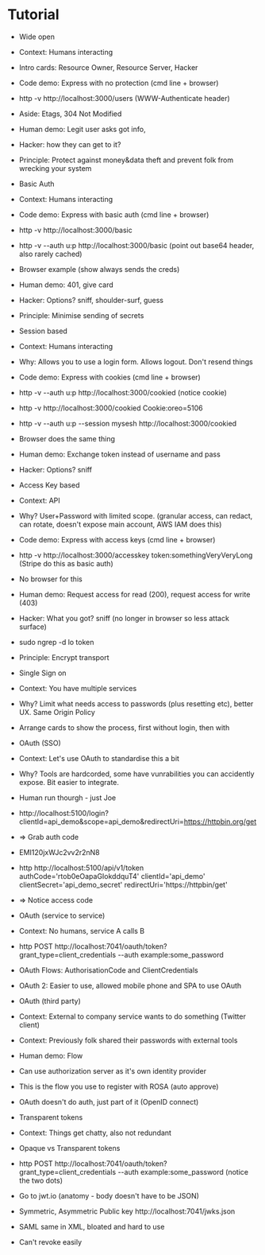 # Tutorial

* Wide open
 * Context: Humans interacting 
 * Intro cards: Resource Owner, Resource Server, Hacker
 * Code demo: Express with no protection (cmd line + browser)
 * http -v http://localhost:3000/users (WWW-Authenticate header)
 * Aside: Etags, 304 Not Modified
 * Human demo: Legit user asks got info, 
 * Hacker: how they can get to it?
 * Principle: Protect against money&data theft and prevent folk from wrecking your system

* Basic Auth
 * Context: Humans interacting
 * Code demo: Express with basic auth (cmd line + browser)
 * http -v http://localhost:3000/basic
 * http -v --auth u:p http://localhost:3000/basic (point out base64 header, also rarely cached)
 * Browser example (show always sends the creds)
 * Human demo: 401, give card
 * Hacker: Options? sniff, shoulder-surf, guess
 * Principle: Minimise sending of secrets

* Session based
 * Context: Humans interacting
 * Why: Allows you to use a login form. Allows logout. Don't resend things 
 * Code demo: Express with cookies (cmd line + browser)
 * http -v --auth u:p http://localhost:3000/cookied (notice cookie)
 * http -v http://localhost:3000/cookied Cookie:oreo=5106
 * http -v --auth u:p --session mysesh http://localhost:3000/cookied
 * Browser does the same thing
 * Human demo: Exchange token instead of username and pass
 * Hacker: Options? sniff

* Access Key based
 * Context: API 
 * Why? User+Password with limited scope. (granular access, can redact, can rotate, doesn't expose main account, AWS IAM does this)
 * Code demo: Express with access keys (cmd line + browser)
 * http -v http://localhost:3000/accesskey token:somethingVeryVeryLong (Stripe do this as basic auth)
 * No browser for this
 * Human demo: Request access for read (200), request access for write (403)
 * Hacker: What you got? sniff (no longer in browser so less attack surface)
 * sudo ngrep -d lo token
 * Principle: Encrypt transport

* Single Sign on
 * Context: You have multiple services
 * Why? Limit what needs access to passwords (plus resetting etc), better UX. Same Origin Policy
 * Arrange cards to show the process, first without login, then with 

* OAuth (SSO)
 * Context: Let's use OAuth to standardise this a bit
 * Why? Tools are hardcorded, some have vunrabilities you can accidently expose. Bit easier to integrate.
 * Human run thourgh - just Joe
 * http://localhost:5100/login?clientId=api_demo&scope=api_demo&redirectUri=https://httpbin.org/get
 * => Grab auth code
 * EMI120jxWJc2vv2r2nN8
 * http http://localhost:5100/api/v1/token authCode='rtob0eOapaGIokddquT4' clientId='api_demo' clientSecret='api_demo_secret' redirectUri='https://httpbin/get'
 * => Notice access code

* OAuth (service to service)
 * Context: No humans, service A calls B
 * http POST http://localhost:7041/oauth/token?grant_type=client_credentials --auth example:some_password
 * OAuth Flows: AuthorisationCode and ClientCredentials
 * OAuth 2: Easier to use, allowed mobile phone and SPA to use OAuth

* OAuth (third party)
 * Context: External to company service wants to do something (Twitter client)
 * Context: Previously folk shared their passwords with external tools
 * Human demo: Flow
 * Can use authorization server as it's own identity provider
 * This is the flow you use to register with ROSA (auto approve)
 * OAuth doesn't do auth, just part of it (OpenID connect)

* Transparent tokens
 * Context: Things get chatty, also not redundant
 * Opaque vs Transparent tokens 
*  http POST http://localhost:7041/oauth/token?grant_type=client_credentials --auth example:some_password (notice the two dots)
 * Go to jwt.io (anatomy - body doesn't have to be JSON)
 * Symmetric, Asymmetric Public key http://localhost:7041/jwks.json
 * SAML same in XML, bloated and hard to use
 * Can't revoke easily
